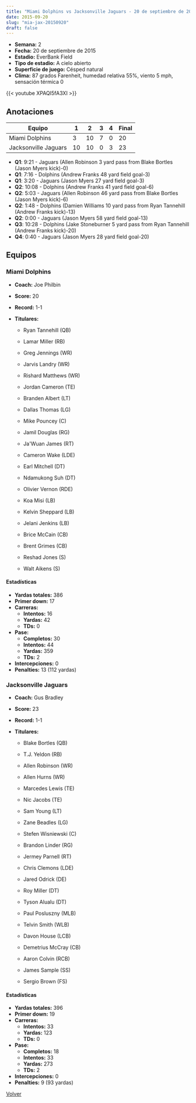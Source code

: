 ```yaml
---
title: "Miami Dolphins vs Jacksonville Jaguars - 20 de septiembre de 2015"
date: 2015-09-20
slug: "mia-jax-20150920"
draft: false
---
```


- **Semana:** 2
- **Fecha:** 20 de septiembre de 2015
- **Estadio:** EverBank Field
- **Tipo de estadio:** A cielo abierto
- **Superficie de juego:** Césped natural
- **Clima:** 87 grados Farenheit, humedad relativa 55%, viento 5 mph, sensación térmica 0


{{< youtube XPAQI5fA3XI >}}


## Anotaciones
| Equipo | 1 | 2 | 3 | 4 | Final |
|--------|---|---|---|---|-------|
| Miami Dolphins  | 3 | 10 | 7 | 0  | 20 |
| Jacksonville Jaguars  | 10 | 10 | 0 | 3  | 23 |
- **Q1**: 9:21 - Jaguars (Allen Robinson 3 yard pass from Blake Bortles (Jason Myers kick)-0)
- **Q1**: 7:16 - Dolphins (Andrew Franks 48 yard field goal-3)
- **Q1**: 3:20 - Jaguars (Jason Myers 27 yard field goal-3)
- **Q2**: 10:08 - Dolphins (Andrew Franks 41 yard field goal-6)
- **Q2**: 5:03 - Jaguars (Allen Robinson 46 yard pass from Blake Bortles (Jason Myers kick)-6)
- **Q2**: 1:48 - Dolphins (Damien Williams 10 yard pass from Ryan Tannehill (Andrew Franks kick)-13)
- **Q2**: 0:00 - Jaguars (Jason Myers 58 yard field goal-13)
- **Q3**: 10:28 - Dolphins (Jake Stoneburner 5 yard pass from Ryan Tannehill (Andrew Franks kick)-20)
- **Q4**: 0:40 - Jaguars (Jason Myers 28 yard field goal-20)


## Equipos


### Miami Dolphins
* **Coach:** Joe Philbin
* **Score:** 20
* **Record:** 1-1
* **Titulares:** 

  * Ryan Tannehill (QB) 

  * Lamar Miller (RB) 

  * Greg Jennings (WR) 

  * Jarvis Landry (WR) 

  * Rishard Matthews (WR) 

  * Jordan Cameron (TE) 

  * Branden Albert (LT) 

  * Dallas Thomas (LG) 

  * Mike Pouncey (C) 

  * Jamil Douglas (RG) 

  * Ja'Wuan James (RT) 

  * Cameron Wake (LDE) 

  * Earl Mitchell (DT) 

  * Ndamukong Suh (DT) 

  * Olivier Vernon (RDE) 

  * Koa Misi (LB) 

  * Kelvin Sheppard (LB) 

  * Jelani Jenkins (LB) 

  * Brice McCain (CB) 

  * Brent Grimes (CB) 

  * Reshad Jones (S) 

  * Walt Aikens (S) 

#### Estadísticas
* **Yardas totales:** 386
* **Primer down:** 17
* **Carreras:**
  * **Intentos:** 16
  * **Yardas:** 42
  * **TDs:** 0
* **Pase:**
  * **Completos:** 30
  * **Intentos:** 44
  * **Yardas:** 359
  * **TDs:** 2
* **Intercepciones:** 0
* **Penalties:** 13 (112 yardas)

### Jacksonville Jaguars
* **Coach:** Gus Bradley
* **Score:** 23
* **Record:** 1-1
* **Titulares:** 

  * Blake Bortles (QB) 

  * T.J. Yeldon (RB) 

  * Allen Robinson (WR) 

  * Allen Hurns (WR) 

  * Marcedes Lewis (TE) 

  * Nic Jacobs (TE) 

  * Sam Young (LT) 

  * Zane Beadles (LG) 

  * Stefen Wisniewski (C) 

  * Brandon Linder (RG) 

  * Jermey Parnell (RT) 

  * Chris Clemons (LDE) 

  * Jared Odrick (DE) 

  * Roy Miller (DT) 

  * Tyson Alualu (DT) 

  * Paul Posluszny (MLB) 

  * Telvin Smith (WLB) 

  * Davon House (LCB) 

  * Demetrius McCray (CB) 

  * Aaron Colvin (RCB) 

  * James Sample (SS) 

  * Sergio Brown (FS) 

#### Estadísticas
* **Yardas totales:** 396
* **Primer down:** 19
* **Carreras:**
  * **Intentos:** 33
  * **Yardas:** 123
  * **TDs:** 0
* **Pase:**
  * **Completos:** 18
  * **Intentos:** 33
  * **Yardas:** 273
  * **TDs:** 2
* **Intercepciones:** 0
* **Penalties:** 9 (93 yardas)


[Volver](/historia/2015)
